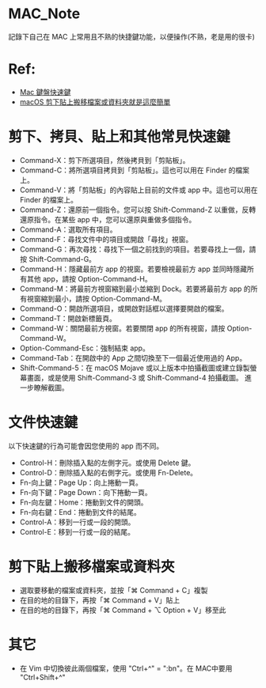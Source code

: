 # MAC_Note
記錄下自己在 MAC 上常用且不熟的快捷鍵功能，以便操作(不熟，老是用的很卡)

# Ref:
* [Mac 鍵盤快速鍵](https://support.apple.com/zh-tw/HT201236)
* [macOS 剪下貼上搬移檔案或資料夾就是這麼簡單](https://diary.taskinghouse.com/posts/1683485-how-to-cut-and-paste-files-and-folders-in-macos/)

# 剪下、拷貝、貼上和其他常見快速鍵
* Command-X：剪下所選項目，然後拷貝到「剪貼板」。
* Command-C：將所選項目拷貝到「剪貼板」。這也可以用在 Finder 的檔案上。
* Command-V：將「剪貼板」的內容貼上目前的文件或 app 中。這也可以用在 Finder 的檔案上。
* Command-Z：還原前一個指令。您可以按 Shift-Command-Z 以重做，反轉還原指令。在某些 app 中，您可以還原與重做多個指令。
* Command-A：選取所有項目。
* Command-F：尋找文件中的項目或開啟「尋找」視窗。
* Command-G：再次尋找：尋找下一個之前找到的項目。若要尋找上一個，請按 Shift-Command-G。
* Command-H：隱藏最前方 app 的視窗。若要檢視最前方 app 並同時隱藏所有其他 app，請按 Option-Command-H。
* Command-M：將最前方視窗縮到最小並縮到 Dock。若要將最前方 app 的所有視窗縮到最小，請按 Option-Command-M。
* Command-O：開啟所選項目，或開啟對話框以選擇要開啟的檔案。
* Command-T：開啟新標籤頁。
* Command-W：關閉最前方視窗。若要關閉 app 的所有視窗，請按 Option-Command-W。
* Option-Command-Esc：強制結束 app。
* Command-Tab：在開啟中的 App 之間切換至下一個最近使用過的 App。 
* Shift-Command-5：在 macOS Mojave 或以上版本中拍攝截圖或建立錄製螢幕畫面，或是使用 Shift-Command-3 或 Shift-Command-4 拍攝截圖。 進一步瞭解截圖。

# 文件快速鍵
以下快速鍵的行為可能會因您使用的 app 而不同。
* Control-H：刪除插入點的左側字元。或使用 Delete 鍵。
* Control-D：刪除插入點的右側字元。或使用 Fn-Delete。
* Fn-向上鍵：Page Up：向上捲動一頁。 
* Fn-向下鍵：Page Down：向下捲動一頁。
* Fn-向左鍵：Home：捲動到文件的開頭。
* Fn-向右鍵：End：捲動到文件的結尾。
* Control-A：移到一行或一段的開頭。
* Control-E：移到一行或一段的結尾。

# 剪下貼上搬移檔案或資料夾
* 選取要移動的檔案或資料夾，並按「⌘ Command + C」複製
* 在目的地的目錄下，再按「⌘ Command + V」貼上
* 在目的地的目錄下，再按「⌘ Command + ⌥ Option + V」移至此

# 其它
* 在 Vim 中切換彼此兩個檔案，使用 "Ctrl+^" = ":bn"。在 MAC中要用 "Ctrl+Shift+^"

